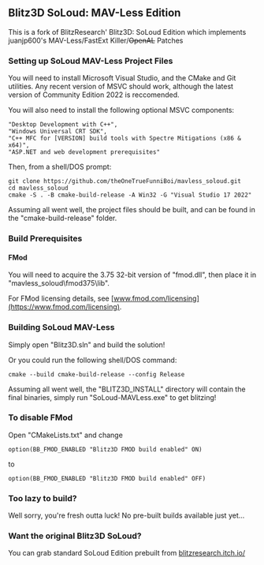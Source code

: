 ## Blitz3D SoLoud: MAV-Less Edition

This is a fork of BlitzResearch' Blitz3D: SoLoud Edition which implements juanjp600's MAV-Less/FastExt Killer/~~OpenAL~~ Patches

### Setting up SoLoud MAV-Less Project Files

You will need to install Microsoft Visual Studio, and the CMake and Git utilities. Any recent version of MSVC should work, although the latest version of Community Edition 2022 is reccomended.

You will also need to install the following optional MSVC components:
``` shell
"Desktop Development with C++",
"Windows Universal CRT SDK",
"C++ MFC for [VERSION] build tools with Spectre Mitigations (x86 & x64)",
"ASP.NET and web development prerequisites"
```

Then, from a shell/DOS prompt:

``` shell
git clone https://github.com/theOneTrueFunniBoi/mavless_soloud.git
cd mavless_soloud
cmake -S . -B cmake-build-release -A Win32 -G "Visual Studio 17 2022"
```

Assuming all went well, the project files should be built, and can be found in the "cmake-build-release" folder.

### Build Prerequisites

#### FMod

You will need to acquire the 3.75 32-bit version of "fmod.dll", then place it in "mavless_soloud\fmod375\lib".

For FMod licensing details, see [www.fmod.com/licensing](https://www.fmod.com/licensing).

### Building SoLoud MAV-Less

Simply open "Blitz3D.sln" and build the solution!

Or you could run the following shell/DOS command:
``` shell
cmake --build cmake-build-release --config Release
```

Assuming all went well, the "BLITZ3D_INSTALL" directory will contain the final binaries, simply run "SoLoud-MAVLess.exe" to get blitzing!

### To disable FMod
Open "CMakeLists.txt"
and change
``` shell
option(BB_FMOD_ENABLED "Blitz3D FMOD build enabled" ON)
```
to
``` shell
option(BB_FMOD_ENABLED "Blitz3D FMOD build enabled" OFF)
```

### Too lazy to build?

Well sorry, you're fresh outta luck! No pre-built builds available just yet...

### Want the original Blitz3D SoLoud?

You can grab standard SoLoud Edition prebuilt from [blitzresearch.itch.io/](https://blitzresearch.itch.io/)
